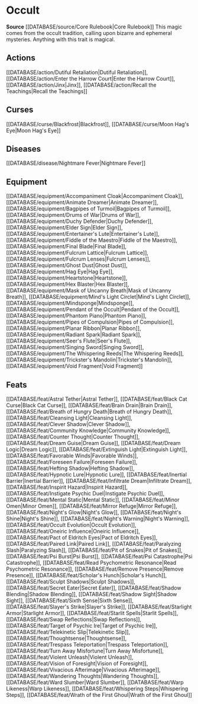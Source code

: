 ﻿---
id: '120'
name: Occult
rarity: Common
source: '[[DATABASE/source/Core Rulebook|Core Rulebook]]'
trait:
- Occult
type: Trait

---
# Occult

**Source** [[DATABASE/source/Core Rulebook|Core Rulebook]] 
This magic comes from the occult tradition, calling upon bizarre and ephemeral mysteries. Anything with this trait is magical.

## Actions

[[DATABASE/action/Dutiful Retaliation|Dutiful Retaliation]], [[DATABASE/action/Enter the Harrow Court|Enter the Harrow Court]], [[DATABASE/action/Jinx|Jinx]], [[DATABASE/action/Recall the Teachings|Recall the Teachings]]

## Curses

[[DATABASE/curse/Blackfrost|Blackfrost]], [[DATABASE/curse/Moon Hag's Eye|Moon Hag's Eye]]

## Diseases

[[DATABASE/disease/Nightmare Fever|Nightmare Fever]]

## Equipment

[[DATABASE/equipment/Accompaniment Cloak|Accompaniment Cloak]], [[DATABASE/equipment/Animate Dreamer|Animate Dreamer]], [[DATABASE/equipment/Bagpipes of Turmoil|Bagpipes of Turmoil]], [[DATABASE/equipment/Drums of War|Drums of War]], [[DATABASE/equipment/Duchy Defender|Duchy Defender]], [[DATABASE/equipment/Elder Sign|Elder Sign]], [[DATABASE/equipment/Entertainer's Lute|Entertainer's Lute]], [[DATABASE/equipment/Fiddle of the Maestro|Fiddle of the Maestro]], [[DATABASE/equipment/Final Blade|Final Blade]], [[DATABASE/equipment/Fulcrum Lattice|Fulcrum Lattice]], [[DATABASE/equipment/Fulcrum Lenses|Fulcrum Lenses]], [[DATABASE/equipment/Ghost Dust|Ghost Dust]], [[DATABASE/equipment/Hag Eye|Hag Eye]], [[DATABASE/equipment/Heartstone|Heartstone]], [[DATABASE/equipment/Hex Blaster|Hex Blaster]], [[DATABASE/equipment/Mask of Uncanny Breath|Mask of Uncanny Breath]], [[DATABASE/equipment/Mind's Light Circlet|Mind's Light Circlet]], [[DATABASE/equipment/Mindsponge|Mindsponge]], [[DATABASE/equipment/Pendant of the Occult|Pendant of the Occult]], [[DATABASE/equipment/Phantom Piano|Phantom Piano]], [[DATABASE/equipment/Pipes of Compulsion|Pipes of Compulsion]], [[DATABASE/equipment/Planar Ribbon|Planar Ribbon]], [[DATABASE/equipment/Radiant Spark|Radiant Spark]], [[DATABASE/equipment/Seer's Flute|Seer's Flute]], [[DATABASE/equipment/Singing Sword|Singing Sword]], [[DATABASE/equipment/The Whispering Reeds|The Whispering Reeds]], [[DATABASE/equipment/Trickster's Mandolin|Trickster's Mandolin]], [[DATABASE/equipment/Void Fragment|Void Fragment]]

## Feats

[[DATABASE/feat/Astral Tether|Astral Tether]], [[DATABASE/feat/Black Cat Curse|Black Cat Curse]], [[DATABASE/feat/Brain Drain|Brain Drain]], [[DATABASE/feat/Breath of Hungry Death|Breath of Hungry Death]], [[DATABASE/feat/Cleansing Light|Cleansing Light]], [[DATABASE/feat/Clever Shadow|Clever Shadow]], [[DATABASE/feat/Community Knowledge|Community Knowledge]], [[DATABASE/feat/Counter Thought|Counter Thought]], [[DATABASE/feat/Dream Guise|Dream Guise]], [[DATABASE/feat/Dream Logic|Dream Logic]], [[DATABASE/feat/Extinguish Light|Extinguish Light]], [[DATABASE/feat/Favorable Winds|Favorable Winds]], [[DATABASE/feat/Foreseen Failure|Foreseen Failure]], [[DATABASE/feat/Hefting Shadow|Hefting Shadow]], [[DATABASE/feat/Hypnotic Lure|Hypnotic Lure]], [[DATABASE/feat/Inertial Barrier|Inertial Barrier]], [[DATABASE/feat/Infiltrate Dream|Infiltrate Dream]], [[DATABASE/feat/Inspirit Hazard|Inspirit Hazard]], [[DATABASE/feat/Instigate Psychic Duel|Instigate Psychic Duel]], [[DATABASE/feat/Mental Static|Mental Static]], [[DATABASE/feat/Minor Omen|Minor Omen]], [[DATABASE/feat/Mirror Refuge|Mirror Refuge]], [[DATABASE/feat/Night's Glow|Night's Glow]], [[DATABASE/feat/Night's Shine|Night's Shine]], [[DATABASE/feat/Night's Warning|Night's Warning]], [[DATABASE/feat/Occult Evolution|Occult Evolution]], [[DATABASE/feat/Oneiric Influence|Oneiric Influence]], [[DATABASE/feat/Pact of Eldritch Eyes|Pact of Eldritch Eyes]], [[DATABASE/feat/Paired Link|Paired Link]], [[DATABASE/feat/Paralyzing Slash|Paralyzing Slash]], [[DATABASE/feat/Pit of Snakes|Pit of Snakes]], [[DATABASE/feat/Psi Burst|Psi Burst]], [[DATABASE/feat/Psi Catastrophe|Psi Catastrophe]], [[DATABASE/feat/Read Psychometric Resonance|Read Psychometric Resonance]], [[DATABASE/feat/Remove Presence|Remove Presence]], [[DATABASE/feat/Scholar's Hunch|Scholar's Hunch]], [[DATABASE/feat/Sculpt Shadows|Sculpt Shadows]], [[DATABASE/feat/Secret Eater|Secret Eater]], [[DATABASE/feat/Shadow Blending|Shadow Blending]], [[DATABASE/feat/Shadow Sight|Shadow Sight]], [[DATABASE/feat/Sixth Sense|Sixth Sense]], [[DATABASE/feat/Slayer's Strike|Slayer's Strike]], [[DATABASE/feat/Starlight Armor|Starlight Armor]], [[DATABASE/feat/Starlit Spells|Starlit Spells]], [[DATABASE/feat/Swap Reflections|Swap Reflections]], [[DATABASE/feat/Target of Psychic Ire|Target of Psychic Ire]], [[DATABASE/feat/Telekinetic Slip|Telekinetic Slip]], [[DATABASE/feat/Thoughtsense|Thoughtsense]], [[DATABASE/feat/Trespass Teleportation|Trespass Teleportation]], [[DATABASE/feat/Turn Away Misfortune|Turn Away Misfortune]], [[DATABASE/feat/Violent Unleash|Violent Unleash]], [[DATABASE/feat/Vision of Foresight|Vision of Foresight]], [[DATABASE/feat/Vivacious Afterimage|Vivacious Afterimage]], [[DATABASE/feat/Wandering Thoughts|Wandering Thoughts]], [[DATABASE/feat/Ward Slumber|Ward Slumber]], [[DATABASE/feat/Warp Likeness|Warp Likeness]], [[DATABASE/feat/Whispering Steps|Whispering Steps]], [[DATABASE/feat/Wrath of the First Ghoul|Wrath of the First Ghoul]]